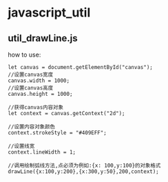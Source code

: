 # javascript_util
## util_drawLine.js
how to use:

	let canvas = document.getElementById("canvas");
	//设置canvas宽度
	canvas.width = 1000;
	//设置canvas高度
	canvas.height = 1000;

	//获得canvas内容对象
	let context = canvas.getContext("2d");

	//设置内容对象颜色
	context.strokeStyle = "#409EFF";

	//设置线宽
	context.lineWidth = 1;

	//调用绘制弧线方法,点必须为例如:{x: 100,y:100}的对象格式
	drawLine({x:100,y:200},{x:300,y:50},200,context); 
